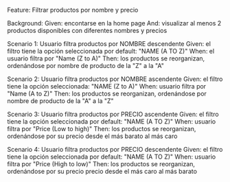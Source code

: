 Feature: Filtrar productos por nombre y precio

Background: Given: encontarse en la home page And: visualizar al menos 2 productos disponibles con diferentes nombres y precios

Scenario 1: Usuario filtra productos por NOMBRE descendente Given: el filtro tiene la opción seleccionada por default: "NAME (A TO Z)" When: el
usuario filtra por "Name (Z to A)" Then: los productos se reorganizan, ordenándose por nombre de producto de la "Z" a la "A"

Scenario 2: Usuario filtra productos por NOMBRE ascendente Given: el filtro tiene la opción seleccionada: "NAME (Z to A)" When: usuario filtra por
"Name (A to Z)" Then: los productos se reorganizan, ordenándose por nombre de producto de la "A" a la "Z"

Scenario 3: Usuario filtra productos por PRECIO ascendente Given: el filtro tiene la opción seleccionada por default: "NAME (A TO Z)" When: usuario
filtra por "Price (Low to high)" Then: los productos se reorganizan, ordenándose por su precio desde el más barato al más caro

Scenario 4: Usuario filtra productos por PRECIO descendente Given: el filtro tiene la opción seleccionada por default: "NAME (A TO Z)" When: usuario
filtra por "Price (High to low)" Then: los productos se reorganizan, ordenándose por su precio precio desde el más caro al más barato
